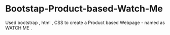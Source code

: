 # Bootstap-Product-based-Watch-Me
Used bootstrap , html , CSS to create a Product based Webpage - named as WATCH ME .
